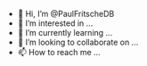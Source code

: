 - 👋 Hi, I’m @PaulFritscheDB
- 👀 I’m interested in ...
- 🌱 I’m currently learning ...
- 💞️ I’m looking to collaborate on ...
- 📫 How to reach me ...

<!---
PaulFritscheDB/PaulFritscheDB is a ✨ special ✨ repository because its `README.md` (this file) appears on your GitHub profile.
You can click the Preview link to take a look at your changes.
--->
